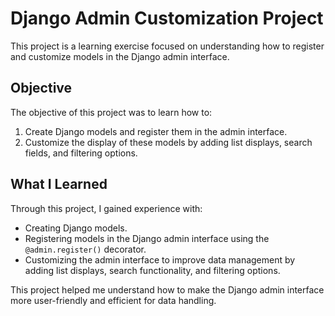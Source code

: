 # Django Admin Customization Project

This project is a learning exercise focused on understanding how to register and customize models in the Django admin interface.

## Objective

The objective of this project was to learn how to:

1. Create Django models and register them in the admin interface.
2. Customize the display of these models by adding list displays, search fields, and filtering options.

## What I Learned

Through this project, I gained experience with:

- Creating Django models.
- Registering models in the Django admin interface using the `@admin.register()` decorator.
- Customizing the admin interface to improve data management by adding list displays, search functionality, and filtering options.

This project helped me understand how to make the Django admin interface more user-friendly and efficient for data handling.
